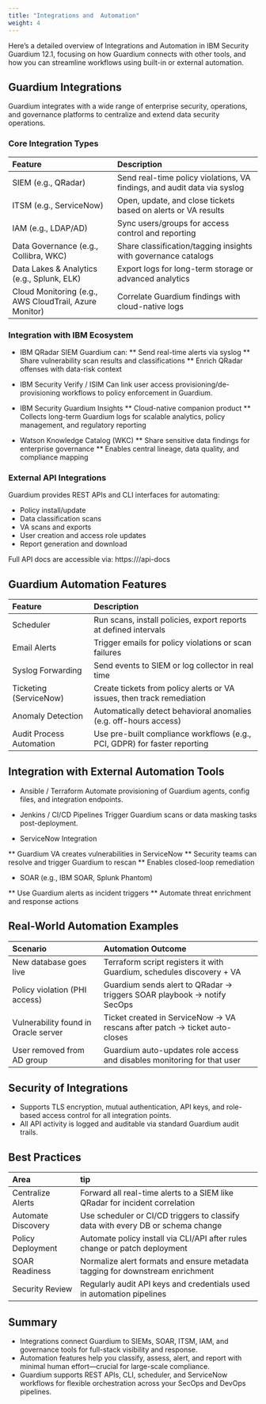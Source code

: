 ```yaml
---
title: "Integrations and  Automation"
weight: 4
---
```


Here’s a detailed overview of Integrations and Automation in IBM Security Guardium 12.1, focusing on how Guardium connects with other tools, and how you can streamline workflows using built-in or external automation.

## Guardium Integrations
Guardium integrates with a wide range of enterprise security, operations, and governance platforms to centralize and extend data security operations.

### Core Integration Types

| Feature         | Description                        |
|:----------------|:-----------------------------------|
|SIEM (e.g., QRadar)	|Send real-time policy violations, VA findings, and audit data via syslog|
|ITSM (e.g., ServiceNow)|	Open, update, and close tickets based on alerts or VA results|
|IAM (e.g., LDAP/AD)|	Sync users/groups for access control and reporting|
|Data Governance (e.g., Collibra, WKC)|	Share classification/tagging insights with governance catalogs|
|Data Lakes & Analytics (e.g., Splunk, ELK)|	Export logs for long-term storage or advanced analytics|
|Cloud Monitoring (e.g., AWS CloudTrail, Azure Monitor)|	Correlate Guardium findings with cloud-native logs|

### Integration with IBM Ecosystem
* IBM QRadar SIEM
Guardium can:
** Send real-time alerts via syslog
** Share vulnerability scan results and classifications
** Enrich QRadar offenses with data-risk context

* IBM Security Verify / ISIM
Can link user access provisioning/de-provisioning workflows to policy enforcement in Guardium.

* IBM Security Guardium Insights
** Cloud-native companion product
** Collects long-term Guardium logs for scalable analytics, policy management, and regulatory reporting

* Watson Knowledge Catalog (WKC)
** Share sensitive data findings for enterprise governance
** Enables central lineage, data quality, and compliance mapping

### External API Integrations
Guardium provides REST APIs and CLI interfaces for automating:

* Policy install/update
* Data classification scans
* VA scans and exports
* User creation and access role updates
* Report generation and download

Full API docs are accessible via:
https://<your-guardium-ip>/api-docs
## Guardium Automation Features


| Feature         | Description                        |
|:----------------|:-----------------------------------|
|Scheduler	|Run scans, install policies, export reports at defined intervals|
|Email Alerts|	Trigger emails for policy violations or scan failures|
|Syslog Forwarding|	Send events to SIEM or log collector in real time|
|Ticketing (ServiceNow)|	Create tickets from policy alerts or VA issues, then track remediation|
|Anomaly Detection|	Automatically detect behavioral anomalies (e.g. off-hours access)|
|Audit Process Automation|	Use pre-built compliance workflows (e.g., PCI, GDPR) for faster reporting|

## Integration with External Automation Tools
* Ansible / Terraform
Automate provisioning of Guardium agents, config files, and integration endpoints.

* Jenkins / CI/CD Pipelines
Trigger Guardium scans or data masking tasks post-deployment.

* ServiceNow Integration

** Guardium VA creates vulnerabilities in ServiceNow 
** Security teams can resolve and trigger Guardium to rescan
** Enables closed-loop remediation

* SOAR (e.g., IBM SOAR, Splunk Phantom)

** Use Guardium alerts as incident triggers
** Automate threat enrichment and response actions

## Real-World Automation Examples

| Scenario         | Automation Outcome                        |
|:----------------|:-----------------------------------|
|New database goes live	|Terraform script registers it with Guardium, schedules discovery + VA|
|Policy violation (PHI access)	|Guardium sends alert to QRadar → triggers SOAR playbook → notify SecOps|
|Vulnerability found in Oracle server|	Ticket created in ServiceNow → VA rescans after patch → ticket auto-closes|
|User removed from AD group|	Guardium auto-updates role access and disables monitoring for that user|

## Security of Integrations
* Supports TLS encryption, mutual authentication, API keys, and role-based access control for all integration points.
* All API activity is logged and auditable via standard Guardium audit trails.

## Best Practices
| Area         | tip                      |
|:----------------|:-----------------------------------|
|Centralize Alerts|	Forward all real-time alerts to a SIEM like QRadar for incident correlation|
|Automate Discovery|	Use scheduler or CI/CD triggers to classify data with every DB or schema change|
|Policy Deployment|	Automate policy install via CLI/API after rules change or patch deployment|
|SOAR Readiness|	Normalize alert formats and ensure metadata tagging for downstream enrichment|
|Security Review|	Regularly audit API keys and credentials used in automation pipelines|

## Summary
* Integrations connect Guardium to SIEMs, SOAR, ITSM, IAM, and governance tools for full-stack visibility and response.
* Automation features help you classify, assess, alert, and report with minimal human effort—crucial for large-scale compliance.
* Guardium supports REST APIs, CLI, scheduler, and ServiceNow workflows for flexible orchestration across your SecOps and DevOps pipelines.